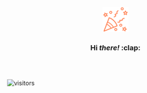 <div align="center">
        <br>
        <br>
        <br>
        <br>
        <img src="https://raw.githubusercontent.com/anthowen/anthowen/master/tada.svg?sanitize=true" width="60" height="60">
        <h3>Hi <i>there!</i> :clap: </h3>
        <br>
        <br>
</div>

<div>
        
![visitors](https://visitor-badge.glitch.me/badge?page_id=prestonkevin.prestonkevin&left_color=green&right_color=red)

</div>